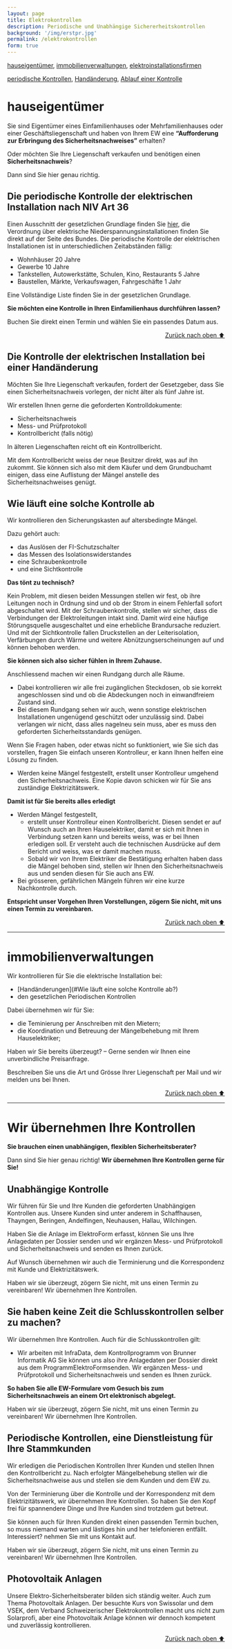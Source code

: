 ```yaml
---
layout: page
title: Elektrokontrollen
description: Periodische und Unabhängige Sichererheitskontrollen
background: '/img/erstpr.jpg'
permalink: /elektrokontrollen
form: true
---
```

[hauseigentümer](#hauseigentümer), [immobilienverwaltungen](#immobilienverwaltungen), [elektroinstallationsfirmen](#wir-übernehmen-ihre-kontrollen)

[periodische Kontrollen](#die-periodische-kontrolle-der-elektrischen-installation-nach-niv-art-36), [Handänderung](#die-kontrolle-der-elektrischen-installation-bei-einer-handänderung), [Ablauf einer Kontrolle](#wie-läuft-eine-solche-kontrolle-ab)

# hauseigentümer

Sie sind Eigentümer eines Einfamilienhauses oder Mehrfamilienhauses oder einer Geschäftsliegenschaft und haben von Ihrem EW eine **“Aufforderung zur Erbringung des Sicherheitsnachweises”** erhalten?

Oder möchten Sie Ihre Liegenschaft verkaufen und benötigen einen **Sicherheitsnachweis**?

Dann sind Sie hier genau richtig.
## Die periodische Kontrolle der elektrischen Installation nach NIV Art 36

Einen Ausschnitt der gesetzlichen Grundlage finden Sie [hier](), die Verordnung über elektrische Niederspannungsinstallationen finden Sie direkt auf der Seite des Bundes. Die periodische Kontrolle der elektrischen Installationen ist in unterschiedlichen Zeitabständen fällig:

  *  Wohnhäuser 20 Jahre
  *  Gewerbe 10 Jahre
  *  Tankstellen, Autowerkstätte, Schulen, Kino, Restaurants 5 Jahre
  *  Baustellen, Märkte, Verkaufswagen, Fahrgeschäfte 1 Jahr

Eine Vollständige Liste finden Sie in der gesetzlichen Grundlage.

**Sie möchten eine Kontrolle in Ihren Einfamilienhaus durchführen lassen?**

Buchen Sie direkt einen Termin und wählen Sie ein passendes Datum aus.
<div style="text-align: right"><a href="#">Zurück nach oben ⬆️</a> </div>

## Die Kontrolle der elektrischen Installation bei einer Handänderung

Möchten Sie Ihre Liegenschaft verkaufen, fordert der Gesetzgeber, dass Sie einen Sicherheitsnachweis vorlegen, der nicht älter als fünf Jahre ist.

Wir erstellen Ihnen gerne die geforderten Kontrolldokumente:

  *  Sicherheitsnachweis
  *  Mess- und Prüfprotokoll
  *  Kontrollbericht (falls nötig)

In älteren Liegenschaften reicht oft ein Kontrollbericht.

Mit dem Kontrollbericht weiss der neue Besitzer direkt, was auf ihn zukommt. Sie können sich also mit dem Käufer und dem Grundbuchamt einigen, dass eine Auflistung der Mängel anstelle des Sicherheitsnachweises genügt.

## Wie läuft eine solche Kontrolle ab

Wir kontrollieren den Sicherungskasten auf altersbedingte Mängel.

Dazu gehört auch:

  * das Auslösen der FI-Schutzschalter
  * das Messen des Isolationswiderstandes
  * eine Schraubenkontrolle
  * und eine Sichtkontrolle

**Das tönt zu technisch?**

Kein Problem, mit diesen beiden Messungen stellen wir fest, ob ihre Leitungen noch in Ordnung sind und ob der Strom in einem Fehlerfall sofort abgeschaltet wird. Mit der Schraubenkontrolle, stellen wir sicher, dass die Verbindungen der Elektroleitungen intakt sind. Damit wird eine häufige Störungsquelle ausgeschaltet und eine erhebliche Brandursache reduziert. Und mit der Sichtkontrolle fallen Druckstellen an der Leiterisolation, Verfärbungen durch Wärme und weitere Abnützungserscheinungen auf und können behoben werden.

**Sie können sich also sicher fühlen in Ihrem Zuhause.**

Anschliessend machen wir einen Rundgang durch alle Räume.

  *  Dabei kontrollieren wir alle frei zugänglichen Steckdosen, ob sie korrekt angeschlossen sind und ob die Abdeckungen noch in einwandfreiem Zustand sind.
  *  Bei diesem Rundgang sehen wir auch, wenn sonstige elektrischen Installationen ungenügend geschützt oder unzulässig sind. Dabei verlangen wir nicht, dass alles nagelneu sein muss, aber es muss den geforderten Sicherheitsstandards genügen.

Wenn Sie Fragen haben, oder etwas nicht so funktioniert, wie Sie sich das vorstellen, fragen Sie einfach unseren Kontrolleur, er kann Ihnen helfen eine Lösung zu finden.

  *  Werden keine Mängel festgestellt, erstellt unser Kontrolleur umgehend den Sicherheitsnachweis. Eine Kopie davon schicken wir für Sie ans zuständige Elektrizitätswerk.

**Damit ist für Sie bereits alles erledigt**

  *  Werden Mängel festgestellt,
      *  erstellt unser Kontrolleur einen Kontrollbericht.
        Diesen sendet er auf Wunsch auch an Ihren Hauselektriker, damit er sich mit Ihnen in Verbindung setzen kann und bereits weiss, was er bei Ihnen erledigen soll. Er versteht auch die technischen Ausdrücke auf dem Bericht und weiss, was er damit machen muss.
      *  Sobald wir von Ihrem Elektriker die Bestätigung erhalten haben dass die Mängel behoben sind, stellen wir Ihnen den Sicherheitsnachweis aus und senden diesen für Sie auch ans EW.
  *  Bei grösseren, gefährlichen Mängeln führen wir eine kurze Nachkontrolle durch.

**Entspricht unser Vorgehen Ihren Vorstellungen, zögern Sie nicht, mit uns einen Termin zu vereinbaren.**

<div style="text-align: right"><a href="#">Zurück nach oben ⬆️</a> </div>

---

# immobilienverwaltungen

Wir kontrollieren für Sie die elektrische Installation bei:

  *  [Handänderungen](#Wie läuft eine solche Kontrolle ab?)
  *  den gesetzlichen Periodischen Kontrollen


Dabei übernehmen wir für Sie:

*    die Teminierung per Anschreiben mit den Mietern;
*    die Koordination und Betreuung der Mängelbehebung mit Ihrem Hauselektriker;

Haben wir Sie bereits überzeugt? – Gerne senden wir Ihnen eine unverbindliche Preisanfrage.

Beschreiben Sie uns die Art und Grösse Ihrer Liegenschaft per Mail und wir melden uns bei Ihnen.

<div style="text-align: right"><a href="#">Zurück nach oben ⬆️</a> </div>

---

# Wir übernehmen Ihre Kontrollen
**Sie brauchen einen unabhängigen, flexiblen Sicherheitsberater?**

Dann sind Sie hier genau richtig!
**Wir übernehmen Ihre Kontrollen gerne für Sie!**

## Unabhängige Kontrolle
Wir führen für Sie und Ihre Kunden die geforderten Unabhängigen Kontrollen aus. Unsere Kunden sind unter anderem in Schaffhausen, Thayngen, Beringen, Andelfingen, Neuhausen, Hallau, Wilchingen.

Haben Sie die Anlage im ElektroForm erfasst, können Sie uns Ihre Anlagedaten per Dossier senden und wir ergänzen Mess- und Prüfprotokoll und Sicherheitsnachweis und senden es Ihnen zurück.

Auf Wunsch übernehmen wir auch die Terminierung und die Korrespondenz mit Kunde und Elektrizitätswerk.

Haben wir sie überzeugt, zögern Sie nicht, mit uns einen Termin zu vereinbaren! Wir übernehmen Ihre Kontrollen.

## Sie haben keine Zeit die Schlusskontrollen selber zu machen?
Wir übernehmen Ihre Kontrollen. Auch für die Schlusskontrollen gilt:

  * Wir arbeiten mit InfraData, dem Kontrollprogramm von Brunner Informatik AG Sie können uns also ihre Anlagedaten per Dossier direkt aus dem ProgrammElektroFormsenden. Wir ergänzen Mess- und Prüfprotokoll und Sicherheitsnachweis und senden es Ihnen zurück.

**So haben Sie alle EW-Formulare vom Gesuch bis zum Sicherheitsnachweis an einem Ort elektronisch abgelegt.**

Haben wir sie überzeugt, zögern Sie nicht, mit uns einen Termin zu vereinbaren!
Wir übernehmen Ihre Kontrollen.

## Periodische Kontrollen, eine Dienstleistung für Ihre Stammkunden

Wir erledigen die Periodischen Kontrollen Ihrer Kunden und stellen Ihnen den Kontrollbericht zu. Nach erfolgter Mängelbehebung stellen wir die Sicherheitsnachweise aus und stellen sie dem Kunden und dem EW zu.

Von der Terminierung über die Kontrolle und der Korrespondenz mit dem Elektrizitätswerk, wir übernehmen Ihre Kontrollen. So haben Sie den Kopf frei für spannendere Dinge und Ihre Kunden sind trotzdem gut betreut.

Sie können auch für Ihren Kunden direkt einen passenden Termin buchen, so muss niemand warten und lästiges hin und her telefonieren entfällt. Interessiert? nehmen Sie mit uns Kontakt auf.

Haben wir sie überzeugt, zögern Sie nicht, mit uns einen Termin zu vereinbaren! Wir übernehmen Ihre Kontrollen.

## Photovoltaik Anlagen
Unsere Elektro-Sicherheitsberater bilden sich ständig weiter. Auch zum Thema Photovoltaik Anlagen. Der besuchte Kurs von Swissolar und dem VSEK, dem Verband Schweizerischer Elektrokontrollen macht uns nicht zum Solarprofi, aber eine Photovoltaik Anlage können wir dennoch kompetent und zuverlässig kontrollieren.
<div style="text-align: right"><a href="#">Zurück nach oben ⬆️</a> </div>
